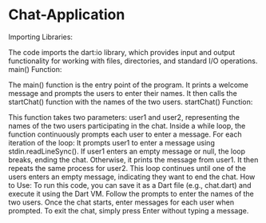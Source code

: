 # Chat-Application
Importing Libraries:

The code imports the dart:io library, which provides input and output functionality for working with files, directories, and standard I/O operations.
main() Function:

The main() function is the entry point of the program.
It prints a welcome message and prompts the users to enter their names.
It then calls the startChat() function with the names of the two users.
startChat() Function:

This function takes two parameters: user1 and user2, representing the names of the two users participating in the chat.
Inside a while loop, the function continuously prompts each user to enter a message.
For each iteration of the loop:
It prompts user1 to enter a message using stdin.readLineSync().
If user1 enters an empty message or null, the loop breaks, ending the chat.
Otherwise, it prints the message from user1.
It then repeats the same process for user2.
This loop continues until one of the users enters an empty message, indicating they want to end the chat.
How to Use:
To run this code, you can save it as a Dart file (e.g., chat.dart) and execute it using the Dart VM.
Follow the prompts to enter the names of the two users.
Once the chat starts, enter messages for each user when prompted.
To exit the chat, simply press Enter without typing a message.

